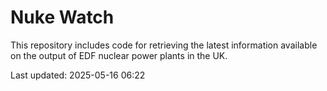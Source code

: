 # Nuke Watch

This repository includes code for retrieving the latest information available on the output of EDF nuclear power plants in the UK.

Last updated: 2025-05-16 06:22